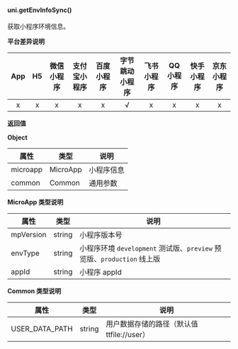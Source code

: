 #### uni.getEnvInfoSync()

获取小程序环境信息。

**平台差异说明**

|App|H5|微信小程序|支付宝小程序|百度小程序|字节跳动小程序|飞书小程序|QQ小程序|快手小程序|京东小程序|
|:-:|:-:|:-:|:-:|:-:|:-:|:-:|:-:|:-:|:-:|
|x|x|x|x|x|√|x|x|x|x|

**返回值**

**Object**

| 属性 | 类型 | 说明 |
| --- | --- | --- |
| microapp | MicroApp| 小程序信息 |
| common | Common | 通用参数 |


**MicroApp 类型说明**

| 属性 | 类型 | 说明 |
| --- | --- | --- |
| mpVersion | string | 小程序版本号 |
| envType| string | 小程序环境 `development` 测试版、`preview` 预览版、`production` 线上版 |
| appId| string | 小程序 appId |


**Common 类型说明**

| 属性 | 类型 | 说明 |
| --- | --- | --- |
| USER_DATA_PATH | string | 用户数据存储的路径（默认值 ttfile://user）|
